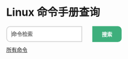 # Linux 命令手册查询


<div class="search">
    <ul class="search-list" id="result" style="display: none;"><li>请尝试输入一些字符，进行搜索！</li></ul>
    <input type="text" class="query" id="query" autocomplete="off" autofocus="autofocus" placeholder="命令检索">
    <div class="enter-input">
        <button id="search_btn">搜索</button>
    </div>
</div>

<div id="type-list">
<a href="index.html">所有命令</a>
</div>

<div id='linux-commands'>
<ul id='linux-commands-list'>
<!-- <li><a style="color: black;" href="?type=DirectoryManagement">[目录管理]</a> <a href="pwd.html"><span>pwd</span> - 显示目录内容列表</a></li> -->
</ul>
<div id="no-result">查无结果</div>
</div>

<style>
#linux-commands-list li a span{
    color:red;
}
.search {
    max-width: 400px;
    height:38px;
}
.search {
    min-height: 20px;
    position: relative;
    display: table;
    border-collapse: separate;
}
.search .query {
    resize: none;
    position: relative;
    z-index: 2;
    width: 90%;
    height: 100%;
    padding: 6px 12px;
    font-size: 14px;
    font-weight: bold;
    line-height: 1.42857143;
    color: #555;
    background-color: #fff;
    background-image: none;
    border: 2px solid #d5d5d5;
    border-radius: 10px 0 0 10px;
    -webkit-appearance: none;
    outline:none;
}
.search .query, .search .enter-input {
    display: table-cell;
    transition: border-color ease-in-out .15s,box-shadow ease-in-out .15s;
}
.search .enter-input {
    white-space: nowrap;
    vertical-align: middle;
}
.search .enter-input button {
    height: 100%;
    margin: 0;
    margin-left:5px;
    position: relative;
    z-index: 5;
    display: inline-block;
    padding: 9px 23px;
    font-size: 14px;
    font-weight: bold;
    text-align: center;
    text-rendering: auto;
    white-space: nowrap;
    vertical-align: middle;
    touch-action: manipulation;
    cursor: pointer;
    user-select: none;
    background-image: none;
    background-color: #3eaf7c;
    border: 2px solid transparent;
    border-collapse: separate;
    border-radius: 0 10px 10px 0;
    border-color: #3eaf7c;
    color: #fff;
    outline:none;
}
#linux-commands #no-result{
    display:none
}
#type-list{
    margin:10px 0
}
</style>

<!-- <script type="text/javascript" src="../../.vuepress/public/js/linux-commands.js"></script> -->
<script>
function getCommandsBySord(parentDir, cmdType, keyword) {
    var LinuxCommands = getCommands();
    var commands = {};
    for (let i = 0; i < LinuxCommands.length; i++) {
        const linuxCommand = LinuxCommands[i];
        var parent = '';
        if (parentDir) {
            parent = parentDir;
            if (!parent.endsWith('/')) parent += '/';
        }

        if (!cmdType && !keyword) {
            linuxCommand.command = parent + linuxCommand.command;
            if (!Object.hasOwnProperty.call(commands, linuxCommand.command)) {
                commands[linuxCommand.command] = linuxCommand;
            }
        } else {
            var isRight = false;
            if (cmdType && !keyword) {
                if (linuxCommand.tags.indexOf(cmdType)>-1) {
                    isRight = true;
                }
            } else if (!cmdType && keyword) {
                if (linuxCommand.command.indexOf(keyword) > -1 || linuxCommand.desc.indexOf(keyword) > -1) {
                    isRight = true;
                }
            } else if (linuxCommand.tags.indexOf(cmdType)>-1 && (linuxCommand.command.indexOf(keyword) > -1 || linuxCommand.desc.indexOf(keyword) > -1)) {
                isRight = true;
            }

            if (isRight) {
                linuxCommand.command = parent + linuxCommand.command;
                if (!Object.hasOwnProperty.call(commands, linuxCommand.command)) {
                    commands[linuxCommand.command] = linuxCommand;
                }
            }
        }
    }

    console.log(commands);
    return commands;
}

function addTypeList(div) {
    var html = '<a href="index.html">所有命令</a>';
    for (const key in CommandTypes) {
        if (Object.hasOwnProperty.call(CommandTypes, key)) {
            const typeName = CommandTypes[key];

            html += ' | <a href="index.html?type=' + key + '">' + typeName + '</a>'

        }
    }

    div.innerHTML = html
}

function addLi(uldiv, type, command, desc, keyword) {
    var li_1 = window.document.createElement("li");

    var commandText = command;

    if (keyword) {
        keyword = keyword.replace(/^\s+|\s+$/g, '');
        if (keyword && keyword.length > 0) {
            var index1 = commandText.indexOf(keyword);
            var index2 = desc.indexOf(keyword);
            if (index1 > -1) {
                commandText = identifyTheKeyword(commandText, keyword);
            }
            if (index2 > -1) {
                desc = identifyTheKeyword(desc, keyword);
            }
        }
    }

    li_1.innerHTML = '<li><a style="color: black;" href="?type=' + type + '">[' + CommandTypes[type] + ']</a> <a href="' + command + '.html">' + commandText + ' - ' + desc + '</a></li>';
    uldiv.appendChild(li_1);
}

function identifyTheKeyword(text, keyword) {
    var oReg = new RegExp(keyword, "g");

    return text.replace(oReg, '<span>' + keyword + '</span>');
}

function GetQueryString(name) {
    var reg = new RegExp("(^|&)" + name + "=([^&]*)(&|$)");
    var r = window.location.search.substr(1).match(reg); //search,查询？后面的参数，并匹配正则
    if (r != null) return decodeURI(r[2]);
    return null;
}

/**
 * 关键字+类型查询
 * @param {*} keyword 
 */
function doSearch(keyword) {
    var searchParamType = GetQueryString('type');

    var searchParamKeyword = keyword;
    if (!searchParamKeyword) {
        searchParamKeyword = GetQueryString('keyword');
    }
    
    divLinuxCommandsList.innerHTML = '';
    if (searchParamKeyword&&searchParamKeyword.length>0&&searchParamKeyword!='null') {
        var commands = getCommandsBySord('', searchParamType, searchParamKeyword);
    
        if (commands && JSON.stringify(commands) != "{}") {
            divLinuxCommandsNoResult.style.display = 'none';
            for (const key in commands) {
                if (Object.hasOwnProperty.call(commands, key)) {
                    const command = commands[key];
                    addLi(divLinuxCommandsList, command.tags[0], command.command, command.desc, searchParamKeyword);
                }
            }
        } else {
            divLinuxCommandsNoResult.style.display = 'block';
        }
    }else{
        searchParamKeyword='';
    }
    //?type=DirectoryManagement&keyword=chmod
    // console.log('查询参数', searchParamKeyword);

    // window.location = 'index.html?keyword=' + searchParamKeyword;
}

var divTypeList;
var divLinuxCommands;
var divLinuxCommandsList;
var divLinuxCommandsNoResult;
var inputQuery;
var btnSearch;

var onload = function () {
    console.log('window.onload');
    divTypeList = window.document.getElementById('type-list');
    divLinuxCommands = window.document.getElementById('linux-commands');
    divLinuxCommandsList = window.document.getElementById('linux-commands-list');
    divLinuxCommandsNoResult = window.document.getElementById('no-result');
    inputQuery = window.document.getElementById('query');
    btnSearch = window.document.getElementById('search_btn');

    btnSearch.onclick = function () {
        doSearch(inputQuery.value);
    }

    var searchParamType = GetQueryString('type');

    var searchParamKeyword = GetQueryString('keyword');

    //?type=DirectoryManagement&keyword=chmod
    console.log('查询参数', searchParamType, searchParamKeyword);

    addTypeList(divTypeList);

    if (searchParamKeyword&&searchParamKeyword.length>0&&searchParamKeyword!='null') {
        inputQuery.value = searchParamKeyword;
    }else{
        searchParamKeyword='';
    }

    var commands = getCommandsBySord('', searchParamType, searchParamKeyword);

    if (commands && JSON.stringify(commands) != "{}") {
        divLinuxCommandsNoResult.style.display = 'none';
        for (const key in commands) {
            if (Object.hasOwnProperty.call(commands, key)) {
                const command = commands[key];
                addLi(divLinuxCommandsList, command.tags[0], command.command, command.desc, searchParamKeyword);
            }
        }
    } else {
        divLinuxCommandsList.innerHTML = '';
        divLinuxCommandsNoResult.style.display = 'block';
    }


}
var CommandTypes = {
    FileSystem: '文件系统',
    DirectoryManagement: '目录管理',
    Permissions:'权限管理'
};
function getCommands() {
    return [{
        command: 'ls',
        desc: '显示目录内容列表',
        tags: ['FileSystem']
    }, {
        command: 'pwd',
        desc: '显示目录内容列表',
        tags: ['DirectoryManagement']
    },{
        command: 'chmod',
        desc: '用来变更文件或目录的权限',
        tags: ['Permissions','FileSystem','DirectoryManagement']
    },{
        command: 'cp',
        desc: '复制文件',
        tags: ['FileSystem']
    },{
        command: 'cat',
        desc: '连接多个文件并打印到标准输出',
        tags: ['FileSystem']
    },{
        command: 'rm',
        desc: '删除文件和目录',
        tags: ['FileSystem']
    },{
        command: 'tmpwatch',
        desc: '删除最近一段时间没有访问的文件',
        tags: ['FileSystem']
    },{
        command: 'sort',
        desc: '对文本文件中所有行进行排序',
        tags: ['FileSystem']
    },{
        command: 'whereis',
        desc: '查找二进制程序、代码等相关文件路径',
        tags: ['FileSystem']
    },{
        command: 'which',
        desc: '查找并显示给定命令的绝对路径',
        tags: ['FileSystem']
    },{
        command: 'lsattr',
        desc: '显示指定文件或者目录的属性',
        tags: ['FileSystem']
    },{
        command: 'chattr',
        desc: '改变文件的属性',
        tags: ['FileSystem']
    }];
}
// window.onload = onload;
setTimeout(function(){onload()}, 1000);
</script>